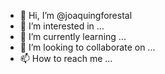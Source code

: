 - 👋 Hi, I’m @joaquingforestal
- 👀 I’m interested in ...
- 🌱 I’m currently learning ...
- 💞️ I’m looking to collaborate on ...
- 📫 How to reach me ...

<!---
joaquingforestal/joaquingforestal is a ✨ special ✨ repository because its `README.md` (this file) appears on your GitHub profile.
You can click the Preview link to take a look at your changes.
--->
